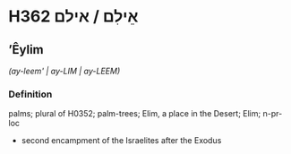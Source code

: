 # H362 אֵילִם / אילם

## ʼÊylim

_(ay-leem' | ay-LIM | ay-LEEM)_

### Definition

palms; plural of H0352; palm-trees; Elim, a place in the Desert; Elim; n-pr-loc

- second encampment of the Israelites after the Exodus

